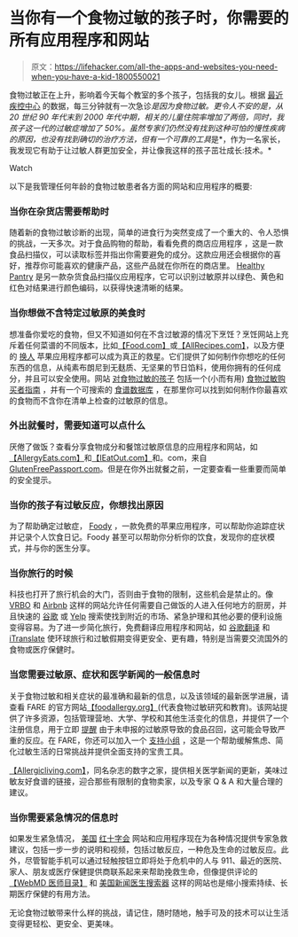 # 当你有一个食物过敏的孩子时，你需要的所有应用程序和网站

> 原文：<https://lifehacker.com/all-the-apps-and-websites-you-need-when-you-have-a-kid-1800550021>

食物过敏正在上升，影响着今天每个教室的多个孩子，包括我的女儿。根据 [最近疾控中心](https://www.foodallergy.org/facts-and-stats) 的数据，每三分钟就有一次急诊*是因为食物过敏。更令人不安的是，从 20 世纪 90 年代末到 2000 年代中期，相关的儿童住院率增加了两倍，同时，我孩子这一代的过敏症增加了 50%。虽然专家们仍然没有找到这种可怕的慢性疾病的原因，也没有找到确切的治疗方法，但有一个可靠的工具*是*，作为一名家长，我发现它有助于让过敏人群更加安全，并让像我这样的孩子茁壮成长:技术。* 

Watch

以下是我管理任何年龄的食物过敏患者各方面的网站和应用程序的概要:

### **当你在杂货店需要帮助时**

随着新的食物过敏诊断的出现，简单的进食行为突然变成了一个重大的、令人恐惧的挑战，一天多次。对于食品购物的帮助，看看免费的商店应用程序 ，这是一款食品扫描仪，可以读取标签并指出你需要避免的成分。这款应用还会根据你的喜好，推荐你可能喜欢的健康产品，这些产品就在你所在的商店里。 [Healthy Pantry](https://itunes.apple.com/us/app/healthy-pantry-allergy-gmo-scanner-nxtnutrio/id346855609?mt=8) 是另一款杂货食品扫描仪应用程序，它可以识别过敏原并以绿色、黄色和红色对结果进行颜色编码，以获得快速清晰的结果。

### 当你想做不含特定过敏原的美食时

想准备你爱吃的食物，但又不知道如何在不含过敏源的情况下烹饪？烹饪网站上充斥着任何菜谱的不同版本，比如[【Food.com】](http://www.food.com/recipe)或[【AllRecipes.com】](http://allrecipes.com/)，以及方便的 [换人](https://itunes.apple.com/us/app/substitutions/id372387251) 苹果应用程序都可以成为真正的救星。它们提供了如何制作你想吃的任何东西的信息，从纯素布朗尼到无麸质、无坚果的节日馅料，使用你拥有的任何成分，并且可以安全使用。网站 [对食物过敏的孩子](http://www.kidswithfoodallergies.org/) 包括一个(小而有用) [食物过敏购买者指南](http://www.kidswithfoodallergies.org/page/allergy-buyers-guide.aspx) ，并有一个可搜索的 [食谱数据库](http://www.kidswithfoodallergies.org/page/recipes-diet.aspx) ，在那里你可以找到如何制作你最喜欢的食物而不含你在清单上检查的过敏原的信息。

### **外出就餐时，需要知道可以点什么**

厌倦了做饭？查看分享食物成分和餐馆过敏原信息的应用程序和网站，如[【AllergyEats.com】](https://www.allergyeats.com/)和[【IEatOut.com】](https://itunes.apple.com/us/app/ieatout-gluten-free-allergen/id323390509?mt=8)和。com，来自[GlutenFreePassport.com](https://glutenfreepassport.com/pages/apps-for-fast-food-ethnic-food-gluten-free-allergies)。但是在你外出就餐之前，一定要查看一些重要而简单的安全提示。

### 当你的孩子有过敏反应，你想找出原因

为了帮助确定过敏症， [Foody](https://itunes.apple.com/app/id1081899534) ，一款免费的苹果应用程序，可以帮助你追踪症状并记录个人饮食日记。Foody 甚至可以帮助你分析你的饮食，发现你的症状模式，并与你的医生分享。

### 当你旅行的时候

科技也打开了旅行机会的大门，否则由于食物的限制，这些机会是禁止的。像 [VRBO](http://vrbo.com/) 和 [Airbnb](https://www.airbnb.com/) 这样的网站允许任何需要自己做饭的人进入任何地方的厨房，并且快速的 [谷歌](https://www.google.com/) 或 [Yelp](https://www.yelp.com/locations) 搜索使找到附近的市场、紧急护理和其他必要的便利设施变得容易。为了进一步简化旅行，免费翻译应用程序和网站，如 [谷歌翻译](https://translate.google.com/) 和 [iTranslate](https://play.google.com/store/apps/details?id=at.nk.tools.iTranslate&hl=en) 使环球旅行和过敏假期变得更安全、更有趣，特别是当需要交流国外的食物或医疗保健时。

### 当您需要过敏原、症状和医学新闻的一般信息时

关于食物过敏和相关症状的最准确和最新的信息，以及该领域的最新医学进展，请查看 FARE 的官方网站[【foodallergy.org】](https://www.foodallergy.org)(代表食物过敏研究和教育)。该网站提供了许多资源，包括管理营地、大学、学校和其他生活变化的信息，并提供了一个注册信息，用于立即 [提醒](https://www.foodallergy.org/alerts) 由于未申报的过敏原导致的食品召回，这可能会导致严重的反应。在 FARE，你还可以加入一个 [支持小组](https://www.foodallergy.org/support-groups) ，这是一个帮助缓解焦虑、简化过敏生活的日常挑战并提供全面支持的宝贵工具。

[【Allergicliving.com】](http://allergicliving.com)，同名杂志的数字之家，提供相关医学新闻的更新，美味过敏友好食谱的链接，迎合那些有限制的食物卖家，以及专家 Q & A 和大量合理的建议。

### 当你需要紧急情况的信息时

如果发生紧急情况， [美国](http://www.redcross.org/get-help/how-to-prepare-for-emergencies/mobile-apps) [红十字会](http://www.redcross.org/get-help/how-to-prepare-for-emergencies/mobile-apps) 网站和应用程序现在为各种情况提供专家急救建议，包括一步一步的说明和视频，包括过敏反应，一种危及生命的过敏反应。此外，尽管智能手机可以通过轻触按钮立即将处于危机中的人与 911、最近的医院、家人、朋友或医疗保健提供商联系起来来帮助挽救生命，但像提供评论的[【WebMD 医师目录】](http://doctor.webmd.com) 和 [美国新闻医生搜索器](http://health.usnews.com/doctors/search) 这样的网站也是缩小搜索持续、长期医疗保健的有用方法。

无论食物过敏带来什么样的挑战，请记住，随时随地，触手可及的技术可以让生活变得更轻松、更安全、更美味。